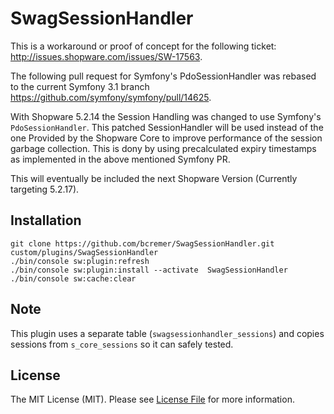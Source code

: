 # SwagSessionHandler

This is a workaround or proof of concept for the following ticket: <http://issues.shopware.com/issues/SW-17563>.

The following pull request for Symfony's PdoSessionHandler was rebased to the current Symfony 3.1 branch
<https://github.com/symfony/symfony/pull/14625>.

With Shopware 5.2.14 the Session Handling was changed to use Symfony's `PdoSessionHandler`.
This patched SessionHandler will be used instead of the one Provided by the Shopware Core to improve performance of the session garbage collection.
This is dony by using precalculated expiry timestamps as implemented in the above mentioned Symfony PR.

This will eventually be included the next Shopware Version (Currently targeting 5.2.17).

## Installation

    git clone https://github.com/bcremer/SwagSessionHandler.git custom/plugins/SwagSessionHandler
    ./bin/console sw:plugin:refresh
    ./bin/console sw:plugin:install --activate  SwagSessionHandler
    ./bin/console sw:cache:clear
    
## Note

This plugin uses a separate table (`swagsessionhandler_sessions`) and copies sessions from `s_core_sessions` so it can safely tested.
    
## License

The MIT License (MIT). Please see [License File](LICENSE) for more information.
